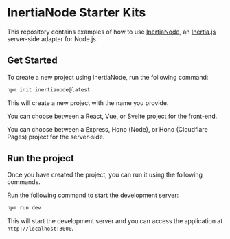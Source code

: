 # InertiaNode Starter Kits

This repository contains examples of how to use [InertiaNode](https://github.com/InertiaNode/adapter), an [Inertia.js](https://inertiajs.com/) server-side adapter for Node.js.

## Get Started

To create a new project using InertiaNode, run the following command:

```bash
npm init inertianode@latest
```

This will create a new project with the name you provide.

You can choose between a React, Vue, or Svelte project for the front-end.

You can choose between a Express, Hono (Node), or Hono (Cloudflare Pages) project for the server-side.

## Run the project

Once you have created the project, you can run it using the following commands.

Run the following command to start the development server:

```bash
npm run dev
```

This will start the development server and you can access the application at `http://localhost:3000`.
